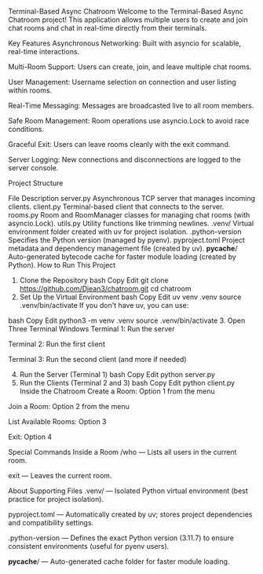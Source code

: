 Terminal-Based Async Chatroom
Welcome to the Terminal-Based Async Chatroom project!
This application allows multiple users to create and join chat rooms and chat in real-time directly from their terminals.

Key Features
Asynchronous Networking: Built with asyncio for scalable, real-time interactions.

Multi-Room Support: Users can create, join, and leave multiple chat rooms.

User Management: Username selection on connection and user listing within rooms.

Real-Time Messaging: Messages are broadcasted live to all room members.

Safe Room Management: Room operations use asyncio.Lock to avoid race conditions.

Graceful Exit: Users can leave rooms cleanly with the exit command.

Server Logging: New connections and disconnections are logged to the server console.

Project Structure

File	Description
server.py	Asynchronous TCP server that manages incoming clients.
client.py	Terminal-based client that connects to the server.
rooms.py	Room and RoomManager classes for managing chat rooms (with asyncio.Lock).
utils.py	Utility functions like trimming newlines.
.venv/	Virtual environment folder created with uv for project isolation.
.python-version	Specifies the Python version (managed by pyenv).
pyproject.toml	Project metadata and dependency management file (created by uv).
__pycache__/	Auto-generated bytecode cache for faster module loading (created by Python).
How to Run This Project
1. Clone the Repository
bash
Copy
Edit
git clone https://github.com/Djean3/chatroom.git
cd chatroom
2. Set Up the Virtual Environment
bash
Copy
Edit
uv venv .venv
source .venv/bin/activate
If you don't have uv, you can use:

bash
Copy
Edit
python3 -m venv .venv
source .venv/bin/activate
3. Open Three Terminal Windows
Terminal 1: Run the server

Terminal 2: Run the first client

Terminal 3: Run the second client (and more if needed)

4. Run the Server (Terminal 1)
bash
Copy
Edit
python server.py
5. Run the Clients (Terminal 2 and 3)
bash
Copy
Edit
python client.py
Inside the Chatroom
Create a Room: Option 1 from the menu

Join a Room: Option 2 from the menu

List Available Rooms: Option 3

Exit: Option 4

Special Commands Inside a Room
/who — Lists all users in the current room.

exit — Leaves the current room.

About Supporting Files
.venv/ — Isolated Python virtual environment (best practice for project isolation).

pyproject.toml — Automatically created by uv; stores project dependencies and compatibility settings.

.python-version — Defines the exact Python version (3.11.7) to ensure consistent environments (useful for pyenv users).

__pycache__/ — Auto-generated cache folder for faster module loading.